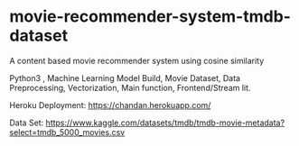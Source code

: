# movie-recommender-system-tmdb-dataset
A content based movie recommender system using cosine similarity


Python3 , Machine Learning Model Build, Movie Dataset, Data Preprocessing, Vectorization, Main function, Frontend/Stream lit.

Heroku Deployment: https://chandan.herokuapp.com/


Data Set: https://www.kaggle.com/datasets/tmdb/tmdb-movie-metadata?select=tmdb_5000_movies.csv
